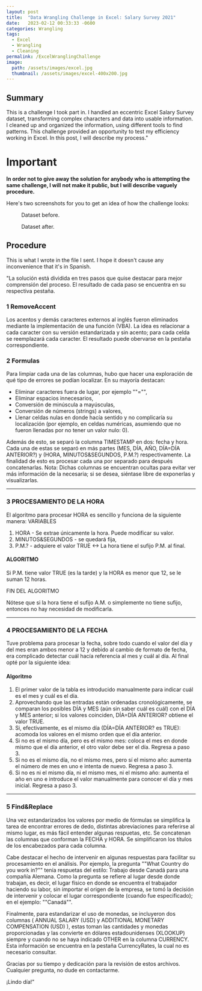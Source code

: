 ```yaml
---
layout: post
title:  "Data Wrangling Challenge in Excel: Salary Survey 2021"
date:   2023-02-12 00:33:33 -0600
categories: Wrangling
tags:
  - Excel
  - Wrangling
  - Cleaning
permalink: /ExcelWranglingChallenge
image: 
  path: /assets/images/excel.jpg
  thumbnail: /assets/images/excel-400x200.jpg
---
```

## Summary
This is a challenge I took part in. I handled an eccentric Excel Salary Survey dataset, transforming complex characters and data into usable information. I cleaned up and organized the information, using different tools to find patterns. This challenge provided an opportunity to test my efficiency working in Excel. In this post, I will describe my process."

# **Important**
**In order not to give away the solution for anybody who is attempting the same challenge, I will not make it public, but I will describe vaguely procedure.**

Here's two screenshots for you to get an idea of how the challenge looks:

<figure class="align-center">
  <a href="#"><img src="{{ site.url }}{{ site.baseurl }}/assets/images\Excel_Wrangling_Challenge/before.jpg" alt=""></a>
  <figcaption>Dataset before.</figcaption>
</figure> 

<figure class="align-center">
  <a href="#"><img src="{{ site.url }}{{ site.baseurl }}/assets/images\Excel_Wrangling_Challenge/after.jpg" alt=""></a>
  <figcaption>Dataset after.</figcaption>
</figure> 

## Procedure
This is what I wrote in the file I sent. I hope it doesn't cause any inconvenience that it's in Spanish.

"La solución está dividida en tres pasos que quise destacar para mejor comprensión del proceso. El resultado de cada paso se encuentra en su respectiva pestaña.

### 1 RemoveAccent
Los acentos y demás caracteres externos al inglés fueron eliminados mediante la implementación de una función (VBA). La idea es relacionar a cada caracter con su versión estandarizada y sin acento; para cada celda se reemplazará cada caracter. El resultado puede obervarse en la pestaña correspondiente.

### 2 Formulas
Para limpiar cada una de las columnas, hubo que hacer una exploración de qué tipo de errores se podían localizar. En su mayoría destacan:
- Eliminar caracteres fuera de lugar, por ejemplo ""="",
- Eliminar espacios innecesarios,
- Conversión de minúscula a mayúsculas,
- Conversión de números (strings) a valores,
- Llenar celdas nulas en donde hacía sentido y no complicaría su localización (por ejemplo, en celdas numéricas, asumiendo que no fueron llenadas por no tener un valor nulo: 0).

Además de esto, se separó la columna TIMESTAMP en dos: fecha y hora. Cada una de estas se separó en más partes (MES, DÍA, AÑO, DÍA=DÍA ANTERIOR?) y (HORA, MINUTOS&SEGUNDOS, P.M.?) respectivamente. La finalidad de esto es procesar cada una por separado para después concatenarlas. 
Nota: Dichas columnas se encuentran ocultas para evitar ver más información de la necesaria; si se desea, siéntase libre de exponerlas y visualizarlas.

***********************

### 3 PROCESAMIENTO DE LA HORA
El algoritmo para procesar HORA es sencillo y funciona de la siguiente manera: 
VARIABLES
1. HORA - Se extrae únicamente la hora. Puede modificar su valor.
2. MINUTOS&SEGUNDOS - se quedará fija, 
3. P.M.? - adquiere el valor TRUE <-> La hora tiene el sufijo P.M. al final.

#### ALGORITMO
Si P.M. tiene valor TRUE (es la tarde) y la HORA es menor que 12, se le suman 12 horas.

FIN DEL ALGORITMO

Nótese que si la hora tiene el sufijo A.M. o simplemente no tiene sufijo, entonces no hay necesidad de modificarla.

***********************
### 4 PROCESAMIENTO DE LA FECHA
Tuve problema para procesar la fecha, sobre todo cuando el valor del día y del mes eran ambos menor a 12 y debido al cambio de formato de fecha, era complicado detectar cuál hacía referencia al mes y cuál al día. Al final opté por la siguiente idea:

#### Algoritmo
1. El primer valor de la tabla es introducido manualmente para indicar cuál es el mes y cuál es el día.
2. Aprovechando que las entradas están ordenadas cronológicamente, se comparan los posibles DÍA y MES (aún sin saber cuál es cuál) con el DÍA y MES anterior; si los valores coinciden, DÍA=DÍA ANTERIOR? obtiene el valor TRUE.
3. Si, efectivamente, es el mismo día (DÍA=DÍA ANTERIOR? es TRUE): acomoda los valores en el mismo orden que el día anterior.
4. Si no es el mismo día, pero es el mismo mes: coloca el mes en donde mismo que el día anterior, el otro valor debe ser el día. Regresa a paso 3.
5. Si no es el mismo día, no el mismo mes, pero sí el mismo año: aumenta el número de mes en uno e intenta de nuevo. Regresa a paso 3.
6. Si no es ni el mismo día, ni el mismo mes, ni el mismo año: aumenta el año en uno e introduce el valor manualmente para conocer el día y mes inicial. Regresa a paso 3.

**********************

### 5 Find&Replace
Una vez estandarizados los valores por medio de fórmulas se simplifica la tarea de encontrar errores de dedo, distintas abreviaciones para referirse al mismo lugar, es más fácil entender algunas respuetas, etc. 
Se concatenan las columnas que conforman la FECHA y HORA.
Se simplificaron los títulos de los encabezados para cada columna.

Cabe destacar el hecho de intervenir en algunas respuestas para facilitar su procesamiento en el análisis. Por ejemplo, la pregunta ""What Country do you work in?"" tenía respuetas del estilo: Trabajo desde Canadá para una compañía Alemana. Como la pregunta se refiere al lugar desde donde trabajan, es decir, el lugar físico en donde se encuentra el trabajador haciendo su labor, sin importar el origen de la empresa, se tomó la decisión de intervenir y colocar el lugar correspondiente (cuando fue especificado); en el ejemplo: ""Canadá"".

Finalmente, para estandarizar el uso de monedas, se incluyeron dos columnas ( ANNUAL SALARY (USD) y ADDITIONAL MONETARY COMPENSATION (USD) ), estas toman las cantidades y monedas proporcionadas y las convierte en dólares estadounidenses (XLOOKUP) siempre y cuando no se haya indicado OTHER en la columna CURRENCY. Esta información se encuentra en la pestaña CurrencyRates, la cual no es necesario consultar.

Gracias por su tiempo y dedicación para la revisión de estos archivos.
Cualquier pregunta, no dude en contactarme.

¡Lindo día!"																			
																			
																			
																			
																			
																			
																			
																			
																			
																			
																			
																			
																			
																			
																			
																			
																			
																			
																			
																			
																			
																			
																			
																			
																			
																			
